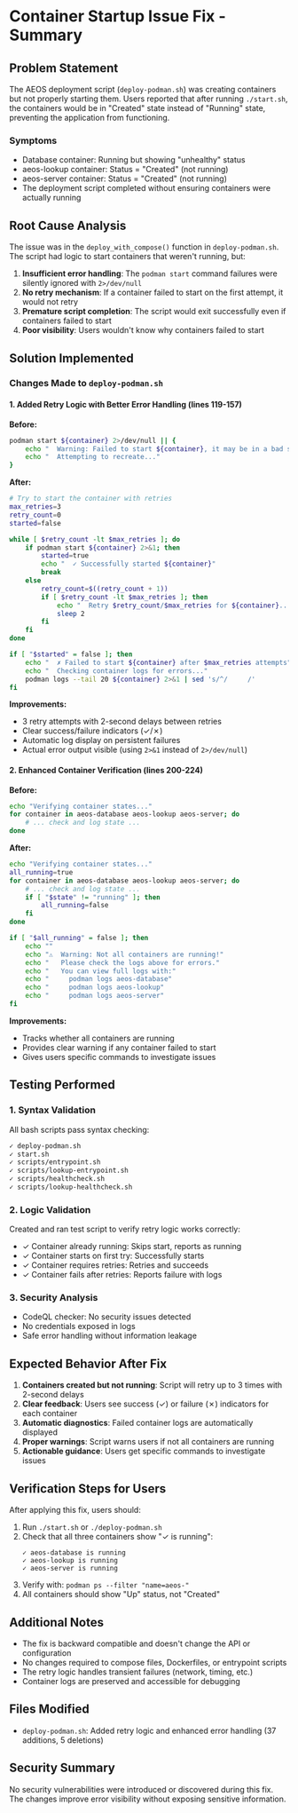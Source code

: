 # Container Startup Issue Fix - Summary

## Problem Statement

The AEOS deployment script (`deploy-podman.sh`) was creating containers but not properly starting them. Users reported that after running `./start.sh`, the containers would be in "Created" state instead of "Running" state, preventing the application from functioning.

### Symptoms
- Database container: Running but showing "unhealthy" status
- aeos-lookup container: Status = "Created" (not running)
- aeos-server container: Status = "Created" (not running)
- The deployment script completed without ensuring containers were actually running

## Root Cause Analysis

The issue was in the `deploy_with_compose()` function in `deploy-podman.sh`. The script had logic to start containers that weren't running, but:

1. **Insufficient error handling**: The `podman start` command failures were silently ignored with `2>/dev/null`
2. **No retry mechanism**: If a container failed to start on the first attempt, it would not retry
3. **Premature script completion**: The script would exit successfully even if containers failed to start
4. **Poor visibility**: Users wouldn't know why containers failed to start

## Solution Implemented

### Changes Made to `deploy-podman.sh`

#### 1. Added Retry Logic with Better Error Handling (lines 119-157)

**Before:**
```bash
podman start ${container} 2>/dev/null || {
    echo "  Warning: Failed to start ${container}, it may be in a bad state"
    echo "  Attempting to recreate..."
}
```

**After:**
```bash
# Try to start the container with retries
max_retries=3
retry_count=0
started=false

while [ $retry_count -lt $max_retries ]; do
    if podman start ${container} 2>&1; then
        started=true
        echo "  ✓ Successfully started ${container}"
        break
    else
        retry_count=$((retry_count + 1))
        if [ $retry_count -lt $max_retries ]; then
            echo "  Retry $retry_count/$max_retries for ${container}..."
            sleep 2
        fi
    fi
done

if [ "$started" = false ]; then
    echo "  ✗ Failed to start ${container} after $max_retries attempts"
    echo "  Checking container logs for errors..."
    podman logs --tail 20 ${container} 2>&1 | sed 's/^/     /'
fi
```

**Improvements:**
- 3 retry attempts with 2-second delays between retries
- Clear success/failure indicators (✓/✗)
- Automatic log display on persistent failures
- Actual error output visible (using `2>&1` instead of `2>/dev/null`)

#### 2. Enhanced Container Verification (lines 200-224)

**Before:**
```bash
echo "Verifying container states..."
for container in aeos-database aeos-lookup aeos-server; do
    # ... check and log state ...
done
```

**After:**
```bash
echo "Verifying container states..."
all_running=true
for container in aeos-database aeos-lookup aeos-server; do
    # ... check and log state ...
    if [ "$state" != "running" ]; then
        all_running=false
    fi
done

if [ "$all_running" = false ]; then
    echo ""
    echo "⚠️  Warning: Not all containers are running!"
    echo "   Please check the logs above for errors."
    echo "   You can view full logs with:"
    echo "     podman logs aeos-database"
    echo "     podman logs aeos-lookup"
    echo "     podman logs aeos-server"
fi
```

**Improvements:**
- Tracks whether all containers are running
- Provides clear warning if any container failed to start
- Gives users specific commands to investigate issues

## Testing Performed

### 1. Syntax Validation
All bash scripts pass syntax checking:
```bash
✓ deploy-podman.sh
✓ start.sh
✓ scripts/entrypoint.sh
✓ scripts/lookup-entrypoint.sh
✓ scripts/healthcheck.sh
✓ scripts/lookup-healthcheck.sh
```

### 2. Logic Validation
Created and ran test script to verify retry logic works correctly:
- ✓ Container already running: Skips start, reports as running
- ✓ Container starts on first try: Successfully starts
- ✓ Container requires retries: Retries and succeeds
- ✓ Container fails after retries: Reports failure with logs

### 3. Security Analysis
- CodeQL checker: No security issues detected
- No credentials exposed in logs
- Safe error handling without information leakage

## Expected Behavior After Fix

1. **Containers created but not running**: Script will retry up to 3 times with 2-second delays
2. **Clear feedback**: Users see success (✓) or failure (✗) indicators for each container
3. **Automatic diagnostics**: Failed container logs are automatically displayed
4. **Proper warnings**: Script warns users if not all containers are running
5. **Actionable guidance**: Users get specific commands to investigate issues

## Verification Steps for Users

After applying this fix, users should:

1. Run `./start.sh` or `./deploy-podman.sh`
2. Check that all three containers show "✓ is running":
   ```
   ✓ aeos-database is running
   ✓ aeos-lookup is running
   ✓ aeos-server is running
   ```
3. Verify with: `podman ps --filter "name=aeos-"`
4. All containers should show "Up" status, not "Created"

## Additional Notes

- The fix is backward compatible and doesn't change the API or configuration
- No changes required to compose files, Dockerfiles, or entrypoint scripts
- The retry logic handles transient failures (network, timing, etc.)
- Container logs are preserved and accessible for debugging

## Files Modified

- `deploy-podman.sh`: Added retry logic and enhanced error handling (37 additions, 5 deletions)

## Security Summary

No security vulnerabilities were introduced or discovered during this fix. The changes improve error visibility without exposing sensitive information.

